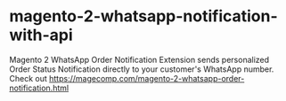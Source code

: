 # magento-2-whatsapp-notification-with-api
Magento 2 WhatsApp Order Notification Extension sends personalized Order Status Notification directly to your customer's WhatsApp number. Check out https://magecomp.com/magento-2-whatsapp-order-notification.html
